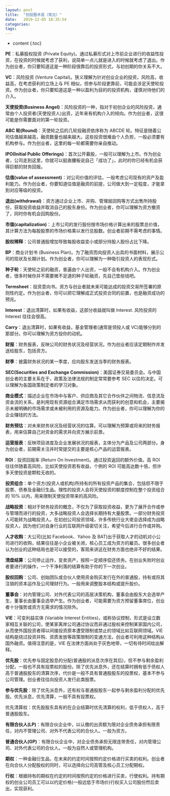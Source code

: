 ```yaml
---
layout: post
title:  "创投圈术语（常见）"
date:   2019-12-05 18:35:54
categories: 
tags: 
---
```


* content
{:toc}

**PE**：私募股权投资 (Private Equity)。通过私募形式对上市前企业进行的收益性投资，在投资的时候就考虑了获利，说简单一点儿就是进入的时候就考虑了退出。作为创业者，你只要知道这是一种阶段很靠后的投资形式，与初创期的你关系不大。

**VC**：风险投资 (Venture Capital)。狭义理解为针对创业企业的投资，风险高，收益高，在考虑获利的立场上与 PE 相似，但参与阶段更靠前，可能会涉足天使轮投资。作为创业者，你只要知道这是一种以盈利为目的的投资机构，谨慎对待他们的介入。

**天使投资(Business Angel)**：风险投资的一种，指对于初创企业的风险投资，通常由个人投资者(天使投资人)出资，近年来有机构介入的倾向。作为创业者，这很可能是你需要面对的第一轮投资。

**ABC 轮(Round)**：天使轮之后的几轮投融资依序称为 ABCDE 轮。特征是随着公司估值越来越高，融资数量也越来越大。这些投资很难由个人负担，一般必须要有机构参与。作为创业者，这里的每一轮都需要你亲自推动。








**IPO(Initial Public Offerings)**：首次公开募股，一般可以理解为上市。作为创业者，公司走到这里，你就可以挺直腰板说自己「成功了」，此时的你已经有机会获得巨额的财务回报。

**估值(value of assessment)**：对公司价值的评估，一般考虑公司现有的资产及盈利能力。作为创业者，你要知道估值是融资的前提，公司做大到一定程度，才能拿到对应等级的投资。

**退出(withdrawal)**：资方通过企业上市、并购、管理层回购等方式出售所持股份，获取投资收益并取消自己的股东身份。作为创业者，你可以理解为资方撤资了，同时你有机会回购股份。

**市值(capitalization)**：上市公司的发行股份按市场价格计算出来的股票总价值，其计算方法为每股股票的市场价格乘以发行总股数。创业者前期不需考虑的事情。

**股权稀释**：公司普通股增加导致每股收益变小或部分持股人股份占比下降。

**BP**：商业计划书 (Business Plan)。为了融资而向投资人出具的书面材料，展示公司的现状及长期计划。作为创业者，你可以理解为一种吸引投资人的表现形式。

**种子轮**：天使轮之前的融资，普遍由个人出资，一般不会有机构介入。作为创业者，很多时候你并不需要微不足道的种子轮融资，先自己垫些钱吧。

**Termsheet**：投资意向书。资方与创业者就未来可能达成的投资交易所签署的原则性约定。作为创业者，你可以把它理解成正式投资合同的前置，也是融资成功的预兆。

**Interest**：退出清算时，如果有收益，这部分收益就叫做 Interest. 风险投资的 Interest 往往会很高。

**Carry**：退出清算时，如果有收益，基金管理者(通常是领投人或 VC)能够分到的那部分。你可以理解为资方投你的动机。

**财报**：财务报表，反映公司的财务状况及经营状况。作为创业者应该定期制作并发送给股东，包括资方。

**财季**：披露财务状况的某一季度，应向股东发送当季的财务报表。

**SEC(Securities and Exchange Commission)**：美国证券交易委员会。与中国创业者的主要关系在于，政策及法律法规的制定常常要参考 SEC 以往的决定。可以理解为各国政策制定者的学习对象。

**商业模式**：描述企业在市场中与客户、供应商及其它合作伙伴之间物流、信息流及资金流的关系，是利用现有资源组合满足市场需求从而获利的创意和机会，主要揭示未被明确的市场需求或未被利用的资源及能力。作为创业者，你可以理解为你的企业赚钱的方法。

**财务预估**：对未来财务状况及经营状况的估算。可以理解为预算或将来的财务报表，用来估算自己对资金的需求并向资方展示前景。

**运营报表**：反映项目进度及企业发展状况的报表，主体分为产品及公司两部分。身为创业者，前期需关注并时常提交的主要是核心产品的运营报表。

**ROI**：投资回报率 (Return On Investment)。通过投资返回的额外价值。高 ROI 往往伴随着高风险，比如天使投资若有收益，个例的 ROI 可能高达数十倍，但许多天使投资是颗粒无收的。

**投资组合**：单个资方(投资人或机构)所持有的所有投资产品的集合，包括但不限于股票、债券及金融衍生品。理性的投资人会将天使投资的额度控制在整个投资组合的 10% 以内，用来限制天使投资带来的高风险。

**战略投资**：相对于财务投资的概念，不仅为了获取投资收益，更为了展开合作或参与管理而进行的投资，大多战略投资人会选择长期持有大量股票。一部分财务投资人可能转为战略投资人。在初创公司投资领域，许多传统行业大佬会选择成为战略投资人，因为他们对自身行业的互联网升级密切关注，希望今后进行合作或并购。

**人才收购**：大公司(比如 Facebook、Yahoo 及 BAT)出于获取人才的动机对小公司进行的收购，结果往往是小企业被关闭，核心员工成为资方的雇员。很多创业者认为创业的这种结局也是可以接受的，客观来讲这在财务方面也绝非不好的结果。

**清盘结算**：公司停止运作，变卖资产，按照一定顺序偿还债务。在创业失败时创业者要进行的操作，一个干净利落的结算有助于你的下一次创业。

**股权回购**：公司、创始团队或合伙人使用资金购买发行在外的普通股，持有或将其注销的资本运作及公司理财行为。一般用来调整股本结构或提升股价。

**董事会**：对内管理公司、对外代表公司的高层决策机构，董事会由股东大会选举产生，董事长由董事会选举产生。作为创业者，可能需要为资方预留董事席位，创业者十分强势或资方无需求的情况除外。

**VIE**：可变利益实体 (Variable Interest Entities)，或称协议控制，形式是设立数家相互关联的公司，使某家离岸公司通过协议而非通过股权来控制某家国内公司，从而使外国投资者得以间接投资原本遭受限制或禁止的领域比如互联网领域。VIE 结构是绕过投资并购、资质发放等政策限制的变通方法，创业者可利用这种结构从国外融资。值得注意的是，VIE 在法律方面尚处于灰色地带，一切有待时间给出解释。

**优先股**：优先参与固定股息的分配(普通股的派息次序在其后)，但不参与剩余盈利分配，一般也不具有投票权的股份。除了优先派息外，还在结算时拥有低于债权人高于普通股股东的清算次序，代价是一般不具有普通股股东的投票权，基本不参与公司管理。创业者往往向投资人发行此类股票。

**参与优先股**：除了优先派息外，还有权与普通股股东一起参与剩余盈利分配的优先股。优先派息，优先清算，一般不具有投票权。

优先清算权：优先股股东具有的在企业结算时优先清算的权利，低于债权人，高于普通股股东。

**有限合伙人(LP)**：有限合伙企业中，以认缴的出资额为限对企业债务承担有限责任，对内不管理公司、对外不代表公司的合伙人。一般为资方。

**普通合伙人(GP)**：有限合伙企业中，对企业债务承担无限连带责任，对内管理公司、对外代表公司的合伙人。一般为自然人或管理机构。

**期权**：一种金融衍生品，在未来的约定时间按照约定价格进行买卖的权利。创业者在向合伙人分配股权的同时，可以选择向公司高管及核心员工分配期权。

**行权**：根据持有的期权在约定的时间按照约定的价格进行买卖，行使权利。持有期权的创业公司员工可以以约定价格(一般远低于市场价)行权买入公司股份然后卖出，实现获利。




